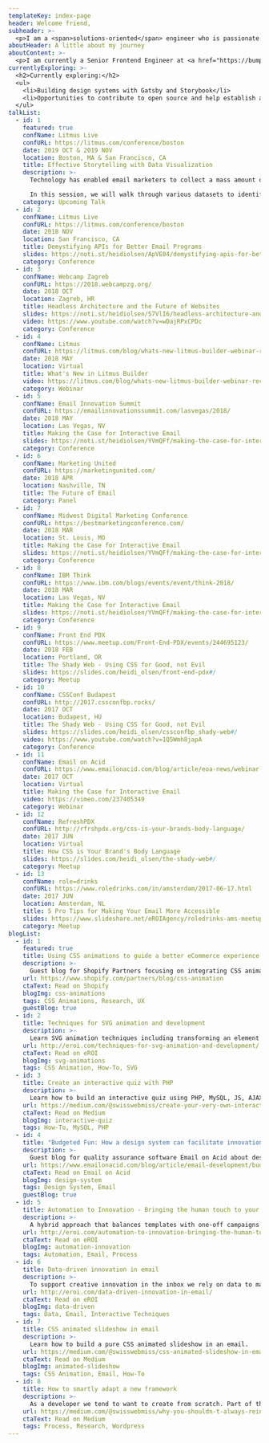 ```yaml
---
templateKey: index-page
header: Welcome friend,
subheader: >-
  <p>I am a <span>solutions-oriented</span> engineer who is passionate about structuring, iterating, and nurturing systems of <span>community</span> & <span>code</span>.</p>
aboutHeader: A little about my journey
aboutContent: >-
  <p>I am currently a Senior Frontend Engineer at <a href="https://bumped.com/" target="_blank" rel="noopener noreferrer">Bumped</a>, helping build a design system to bridge the gap between native and DOM. Previously I was a Lead Software Engineer at eROI (now <a href="https://thesis.agency/Thesis" target="_blank" rel="noopener noreferrer">Thesis</a>). I started my career working with various startups and small businesses as a web developer and co-owner of a creative studio called 3 Hound Design.<p>
currentlyExploring: >-
  <h2>Currently exploring:</h2>
  <ul>
    <li>Building design systems with Gatsby and Storybook</li>
    <li>Opportunities to contribute to open source and help establish a safe and inclusive tech community</li>
  </ul>
talkList:
  - id: 1
    featured: true
    confName: Litmus Live
    confURL: https://litmus.com/conference/boston
    date: 2019 OCT & 2019 NOV
    location: Boston, MA & San Francisco, CA
    title: Effective Storytelling with Data Visualization
    description: >-
      Technology has enabled email marketers to collect a mass amount of data about our subscribers, but having all of this data doesn’t make it easier to communicate - it makes it harder to know what’s relevant. Being able to visualize that data to tell a story, however, can not only provide an informative experience, it can also help drive the actions we want our subscribers to take.

      In this session, we will walk through various datasets to identify stories that can provide value to our subscribers as well as explore the science of how people perceive data to remove irrelevant information to assist in better understanding. We will leverage principles of visual perception to design appropriate data visualizations for our emails, as well review code snippets that will help build these experiences using HTML, CSS, and even animation as a progressive enhancement.
    category: Upcoming Talk
  - id: 2
    confName: Litmus Live
    confURL: https://litmus.com/conference/boston
    date: 2018 NOV
    location: San Francisco, CA
    title: Demystifying APIs for Better Email Programs
    slides: https://noti.st/heidiolsen/ApVE84/demystifying-apis-for-better-email-programs
    category: Conference
  - id: 3
    confName: Webcamp Zagreb
    confURL: https://2018.webcampzg.org/
    date: 2018 OCT
    location: Zagreb, HR
    title: Headless Architecture and the Future of Websites
    slides: https://noti.st/heidiolsen/57VlI6/headless-architecture-and-the-future-of-websites
    video: https://www.youtube.com/watch?v=wDajRPxCPDc
    category: Conference
  - id: 4
    confName: Litmus
    confURL: https://litmus.com/blog/whats-new-litmus-builder-webinar-recording
    date: 2018 MAY
    location: Virtual
    title: What's New in Litmus Builder
    video: https://litmus.com/blog/whats-new-litmus-builder-webinar-recording
    category: Webinar
  - id: 5
    confName: Email Innovation Summit
    confURL: https://emailinnovationssummit.com/lasvegas/2018/
    date: 2018 MAY
    location: Las Vegas, NV
    title: Making the Case for Interactive Email
    slides: https://noti.st/heidiolsen/YVmQFf/making-the-case-for-interactive-email-what-s-possible-beautiful-and-relevant
    category: Conference
  - id: 6
    confName: Marketing United
    confURL: https://marketingunited.com/
    date: 2018 APR
    location: Nashville, TN
    title: The Future of Email
    category: Panel
  - id: 7
    confName: Midwest Digital Marketing Conference
    confURL: https://bestmarketingconference.com/
    date: 2018 MAR
    location: St. Louis, MO
    title: Making the Case for Interactive Email
    slides: https://noti.st/heidiolsen/YVmQFf/making-the-case-for-interactive-email-what-s-possible-beautiful-and-relevant
    category: Conference
  - id: 8
    confName: IBM Think
    confURL: https://www.ibm.com/blogs/events/event/think-2018/
    date: 2018 MAR
    location: Las Vegas, NV
    title: Making the Case for Interactive Email
    slides: https://noti.st/heidiolsen/YVmQFf/making-the-case-for-interactive-email-what-s-possible-beautiful-and-relevant
    category: Conference
  - id: 9
    confName: Front End PDX
    confURL: https://www.meetup.com/Front-End-PDX/events/244695123/
    date: 2018 FEB
    location: Portland, OR
    title: The Shady Web - Using CSS for Good, not Evil
    slides: https://slides.com/heidi_olsen/front-end-pdx#/
    category: Meetup
  - id: 10
    confName: CSSConf Budapest
    confURL: http://2017.cssconfbp.rocks/
    date: 2017 OCT
    location: Budapest, HU
    title: The Shady Web - Using CSS for Good, not Evil
    slides: https://slides.com/heidi_olsen/cssconfbp_shady-web#/
    video: https://www.youtube.com/watch?v=1Q5Wmh8japA
    category: Conference
  - id: 11
    confName: Email on Acid
    confURL: https://www.emailonacid.com/blog/article/eoa-news/webinar-recap-making-the-case-for-interactive-email-whats-possible-beautifu/
    date: 2017 OCT
    location: Virtual
    title: Making the Case for Interactive Email
    video: https://vimeo.com/237405349
    category: Webinar
  - id: 12
    confName: RefreshPDX
    confURL: http://rfrshpdx.org/css-is-your-brands-body-language/
    date: 2017 JUN
    location: Virtual
    title: How CSS is Your Brand's Body Language
    slides: https://slides.com/heidi_olsen/the-shady-web#/
    category: Meetup
  - id: 13
    confName: role=drinks
    confURL: https://www.roledrinks.com/in/amsterdam/2017-06-17.html
    date: 2017 JUN
    location: Amsterdam, NL
    title: 5 Pro Tips for Making Your Email More Accessible
    slides: https://www.slideshare.net/eROIAgency/roledrinks-ams-meetup-5-pro-tips-for-making-your-email-more-accessible
    category: Meetup
blogList:
  - id: 1
    featured: true
    title: Using CSS animations to guide a better eCommerce experience
    description: >-
      Guest blog for Shopify Partners focusing on integrating CSS animations that help enhance the user experience.
    url: https://www.shopify.com/partners/blog/css-animation
    ctaText: Read on Shopify
    blogImg: css-animations
    tags: CSS Animations, Research, UX
    guestBlog: true
  - id: 2
    title: Techniques for SVG animation and development
    description: >-
      Learn SVG animation techniques including transforming an element on an x- and y-axis, blinking, hover states, clipping paths and scrolling backgrounds.
    url: http://eroi.com/techniques-for-svg-animation-and-development/
    ctaText: Read on eROI
    blogImg: svg-animations
    tags: CSS Animation, How-To, SVG
  - id: 3
    title: Create an interactive quiz with PHP
    description: >-
      Learn how to build an interactive quiz using PHP, MySQL, JS, AJAX, and a little bit of fun.
    url: https://medium.com/@swisswebmiss/create-your-very-own-interactive-quiz-ae020a18f766
    ctaText: Read on Medium
    blogImg: interactive-quiz
    tags: How-To, MySQL, PHP
  - id: 4
    title: "Budgeted Fun: How a design system can facilitate innovation"
    description: >-
      Guest blog for quality assurance software Email on Acid about design systems for email campaigns.
    url: https://www.emailonacid.com/blog/article/email-development/budgeted-fun-how-a-design-system-can-facilitate-innovation/
    ctaText: Read on Email on Acid
    blogImg: design-system
    tags: Design System, Email
    guestBlog: true
  - id: 5
    title: Automation to Innovation - Bringing the human touch to your email program
    description: >-
      A hybrid approach that balances templates with one-off campaigns leads to sustainable, scalable email programs that work for internal brand and agency teams.
    url: http://eroi.com/automation-to-innovation-bringing-the-human-touch-to-your-email-program/
    ctaText: Read on eROI
    blogImg: automation-innovation
    tags: Automation, Email, Process
  - id: 6
    title: Data-driven innovation in email
    description: >-
      To support creative innovation in the inbox we rely on data to make smart choices that help us reach our goals to deliver a message to all subscribers.
    url: http://eroi.com/data-driven-innovation-in-email/
    ctaText: Read on eROI
    blogImg: data-driven
    tags: Data, Email, Interactive Techniques
  - id: 7
    title: CSS animated slideshow in email
    description: >-
      Learn how to build a pure CSS animated slideshow in an email.
    url: https://medium.com/@swisswebmiss/css-animated-slideshow-in-email-eddcc08d8966
    ctaText: Read on Medium
    blogImg: animated-slideshow
    tags: CSS Animation, Email, How-To
  - id: 8
    title: How to smartly adapt a new framework
    description: >-
      As a developer we tend to want to create from scratch. Part of this reinvention is because of ego and potential praise. The other is just being ignorant about what is already out there. In many respects, there appears to be more prestige for developing something new rather than reusing a sustainable, well-supported system.
    url: https://medium.com/@swisswebmiss/why-you-shouldn-t-always-reinvent-the-wheel-d0ab8d582f0a
    ctaText: Read on Medium
    tags: Process, Research, Wordpress
---
```

